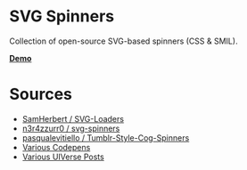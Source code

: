 # SVG Spinners
Collection of open-source SVG-based spinners (CSS &amp; SMIL).

**[Demo](https://magecdn.com/tools/svg-loaders)**

# Sources
- [SamHerbert / SVG-Loaders](https://github.com/SamHerbert/SVG-Loaders)
- [n3r4zzurr0 / svg-spinners](https://github.com/n3r4zzurr0/svg-spinners)
- [pasqualevitiello / Tumblr-Style-Cog-Spinners](https://github.com/pasqualevitiello/Tumblr-Style-Cog-Spinners)
- [Various Codepens](https://codepen.io/tag/svg-loader)
- [Various UIVerse Posts](https://uiverse.io/loaders)
